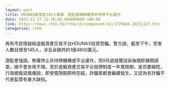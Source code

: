 ```yaml
---
layout: post
title: HOUNAX案增至145人報案　證監會稱無權停非持牌平台運作
date: 2023-11-27 22:38:40.000000000 +08:00
link: https://news.rthk.hk/rthk/ch/component/k2/1729666-20231127.htm
categories: rthk
---
```


再有市民懷疑經虛擬資產交易平台HOUNAX投資受騙。警方說，截至下午，受害人數目增至145人，涉及金額共約1億4800萬元。

證監會強調，無權停止非持牌機構或平台運作，但9月底接獲投訴後隨即展開調查，絕不會坐視不理。至於虛擬資產交易平台發牌制度一年寬限期，是否要縮短，行政總裁梁鳳儀說，即使寬限期即時完結，詐騙案都會繼續發生，又認為有詐騙不代表監管有重大缺陷。
